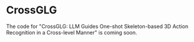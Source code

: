 # CrossGLG
The code for "CrossGLG: LLM Guides One-shot Skeleton-based 3D Action Recognition in a Cross-level Manner" is coming soon.
